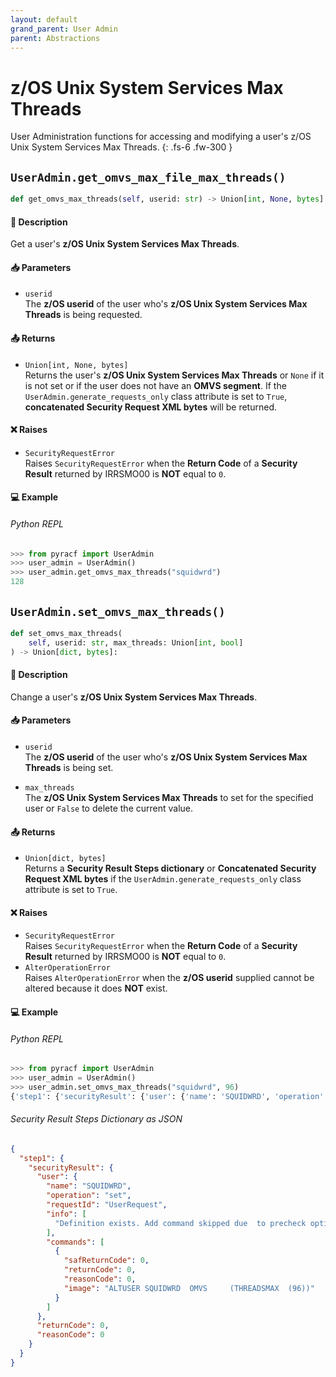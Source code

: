 ```yaml
---
layout: default
grand_parent: User Admin
parent: Abstractions
---
```


# z/OS Unix System Services Max Threads

User Administration functions for accessing and modifying a user's z/OS Unix System Services Max Threads. 
{: .fs-6 .fw-300 }

## `UserAdmin.get_omvs_max_file_max_threads()`

```python
def get_omvs_max_threads(self, userid: str) -> Union[int, None, bytes]:
```

#### 📄 Description

Get a user's **z/OS Unix System Services Max Threads**.

#### 📥 Parameters
* `userid`<br>
  The **z/OS userid** of the user who's **z/OS Unix System Services Max Threads** is being requested.

#### 📤 Returns
* `Union[int, None, bytes]`<br>
  Returns the user's **z/OS Unix System Services Max Threads** or `None` if it is not set or if the user does not have an **OMVS segment**. If the `UserAdmin.generate_requests_only` class attribute is set to `True`, **concatenated Security Request XML bytes** will be returned.

#### ❌ Raises
* `SecurityRequestError`<br>
  Raises `SecurityRequestError` when the **Return Code** of a **Security Result** returned by IRRSMO00 is **NOT** equal to `0`.

#### 💻 Example

###### Python REPL
```python
>>> from pyracf import UserAdmin
>>> user_admin = UserAdmin()
>>> user_admin.get_omvs_max_threads("squidwrd")
128
```

## `UserAdmin.set_omvs_max_threads()`

```python
def set_omvs_max_threads(
    self, userid: str, max_threads: Union[int, bool]
) -> Union[dict, bytes]:
```

#### 📄 Description

Change a user's **z/OS Unix System Services Max Threads**.

#### 📥 Parameters
* `userid`<br>
  The **z/OS userid** of the user who's **z/OS Unix System Services Max Threads** is being set.

* `max_threads`<br>
  The **z/OS Unix System Services Max Threads** to set for the specified user or `False` to delete the current value.

#### 📤 Returns
* `Union[dict, bytes]`<br>
  Returns a **Security Result Steps dictionary** or **Concatenated Security Request XML bytes** if the `UserAdmin.generate_requests_only` class attribute is set to `True`.

#### ❌ Raises
* `SecurityRequestError`<br>
  Raises `SecurityRequestError` when the **Return Code** of a **Security Result** returned by IRRSMO00 is **NOT** equal to `0`.
* `AlterOperationError`<br>
  Raises `AlterOperationError` when the **z/OS userid** supplied cannot be altered because it does **NOT** exist.

#### 💻 Example

###### Python REPL
```python
>>> from pyracf import UserAdmin
>>> user_admin = UserAdmin()
>>> user_admin.set_omvs_max_threads("squidwrd", 96)
{'step1': {'securityResult': {'user': {'name': 'SQUIDWRD', 'operation': 'set', 'requestId': 'UserRequest', 'info': ['Definition exists. Add command skipped due  to precheck option'], 'commands': [{'safReturnCode': 0, 'returnCode': 0, 'reasonCode': 0, 'image': 'ALTUSER SQUIDWRD  OMVS     (THREADSMAX  (96))'}]}, 'returnCode': 0, 'reasonCode': 0, 'runningUserid': 'testuser'}}}
```

###### Security Result Steps Dictionary as JSON
```json
{
  "step1": {
    "securityResult": {
      "user": {
        "name": "SQUIDWRD",
        "operation": "set",
        "requestId": "UserRequest",
        "info": [
          "Definition exists. Add command skipped due  to precheck option"
        ],
        "commands": [
          {
            "safReturnCode": 0,
            "returnCode": 0,
            "reasonCode": 0,
            "image": "ALTUSER SQUIDWRD  OMVS     (THREADSMAX  (96))"
          }
        ]
      },
      "returnCode": 0,
      "reasonCode": 0
    }
  }
}
```
